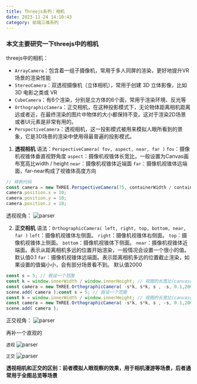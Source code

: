```yaml
---
title: Threejs系列：相机
date: 2023-11-24 14:10:43
category: 前端三维系列
---
```


### 本文主要研究一下threejs中的相机

threejs中的相机：
- `ArrayCamera`：包含着一组子摄像机，常用于多人同屏的渲染，更好地提升VR场景的渲染性能
- `StereoCamera`：双透视摄像机（立体相机），常用于创建 3D 立体影像，比如 3D 电影之类或 VR
- `CubeCamera`：有6个渲染，分别是立方体的6个面，常用于渲染环境、反光等
- `OrthographicCamera`：正交相机，在这种投影模式下，无论物体距离相机距离远或者近，在最终渲染的图片中物体的大小都保持不变。这对于渲染2D场景或者UI元素是非常有用的。
- `PerspectiveCamera`：透视相机，这一投影模式被用来模拟人眼所看到的景象，它是3D场景的渲染中使用得最普遍的投影模式。


1. **透视相机**
语法：`PerspectiveCamera( fov, aspect, near, far )`
`fov`：摄像机视锥体垂直视野角度
`aspect`：摄像机视锥体长宽比，一般设置为Canvas画布宽高比width / height
`near`：摄像机视锥体近端面
`far`：摄像机视锥体远端面，far-near构成了视锥体高度方向
```javascript
// 样例代码
const camera = new THREE.PerspectiveCamera(75, containerWidth / containerHeight, 0.1, 1000);
camera.position.x = 10;
camera.position.y = 10;
camera.position.z = 10;
```
透视视角：
<img src="/img/threejs_camera_透视.png" alt="parser">

2. **正交相机**
语法：`OrthographicCamera( left, right, top, bottom, near, far )`
`left`：摄像机视锥体左侧面。
`right`：摄像机视锥体右侧面。
`top`：摄像机视锥体上侧面。
`bottom`：摄像机视锥体下侧面。
`near`：摄像机视锥体近端面。表示从距离相机多远的位置开始渲染，一般情况会设置一个很小的值。 默认值0.1
`far`：摄像机视锥体远端面。表示距离相机多远的位置截止渲染，如果设置的值偏小小，会有部分场景看不到。 默认值2000

```javascript
const s = 5; // 假设一个范围
const k = window.innerWidth / window.innerHeight; // 视图的长宽比(canvas画布的长宽比)
const camera = new THREE.OrthographicCamera( -s*k, s*k, s , -s, 0.1,2000)
scene.add( camera );const s = 5; // 假设一个范围
const k = window.innerWidth / window.innerHeight; // 视图的长宽比(canvas画布的长宽比)
const camera = new THREE.OrthographicCamera( -s*k, s*k, s , -s, 0.1,2000)
scene.add( camera );
```
正交视角：
<img src="/img/threejs_camera_正交.png" alt="parser">

再补一个直观的

`透视`
<img src="/img/threejs_camera2.png" alt="parser">

`正交`
<img src="/img/threejs_camera1.png" alt="parser">


**透视相机和正交的区别：前者模拟人眼观察的效果，用于相机漫游等场景，后者通常用于全图总览等场景**
